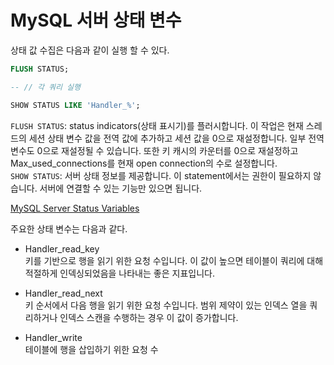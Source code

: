 # MySQL 서버 상태 변수
상태 값 수집은 다음과 같이 실행 할 수 있다.  
```SQL
FLUSH STATUS;

-- // 각 쿼리 실행

SHOW STATUS LIKE 'Handler_%';
```
`FLUSH STATUS`: status indicators(상태 표시기)를 플러시합니다. 이 작업은 현재 스레드의 세션 상태 변수 값을 전역 값에 추가하고 세션 값을 0으로 재설정합니다. 일부 전역 변수도 0으로 재설정될 수 있습니다. 또한 키 캐시의 카운터를 0으로 재설정하고 Max_used_connections를 현재 open connection의 수로 설정합니다.  
`SHOW STATUS`: 서버 상태 정보를 제공합니다. 이 statement에서는 권한이 필요하지 않습니다. 서버에 연결할 수 있는 기능만 있으면 됩니다.  
  
[MySQL Server Status Variables](https://dev.mysql.com/doc/refman/8.0/en/server-status-variables.html)  
  
주요한 상태 변수는 다음과 같다.  
- Handler_read_key  
키를 기반으로 행을 읽기 위한 요청 수입니다. 이 값이 높으면 테이블이 쿼리에 대해 적절하게 인덱싱되었음을 나타내는 좋은 지표입니다.  
    
- Handler_read_next  
키 순서에서 다음 행을 읽기 위한 요청 수입니다. 범위 제약이 있는 인덱스 열을 쿼리하거나 인덱스 스캔을 수행하는 경우 이 값이 증가합니다.  
     
- Handler_write  
테이블에 행을 삽입하기 위한 요청 수  
